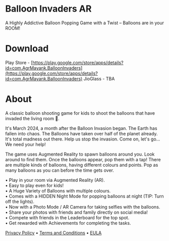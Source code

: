 # Balloon Invaders AR
A Highly Addictive Balloon Popping Game with a Twist – Balloons are in your ROOM!


# Download
Play Store - [https://play.google.com/store/apps/details?id=com.AgrMayank.BalloonInvaders](https://play.google.com/store/apps/details?id=com.AgrMayank.BalloonInvaders)
JioGlass - TBA

# About
A classic balloon shooting game for kids to shoot the balloons that have invaded the living room 🎈.

It's March 2024, a month after the Balloon Invasion began. The Earth has fallen into chaos. The Balloons have taken over half of the planet already. It's total madness out there. Help us stop the invasion. Come on, let's go... We need your help!

The game uses Augmented Reality to spawn balloons around you. Look around to find them. Once the balloons appear, pop them with a tap!
There are multiple kinds of balloons, having different colours and points. Pop as many balloons as you can before the time gets over.

• Play in your room via Augmented Reality (AR). <br>
• Easy to play even for kids!<br>
• A Huge Variety of Balloons with multiple colours.<br>
• Comes with a HIDDEN Night Mode for popping balloons at night (TIP: Turn off the lights).<br>
• Now with a Photo Mode / AR Camera for taking selfies with the balloons.<br>
• Share your photos with friends and family directly on social media!<br>
• Compete with friends in the Leaderboard for the top spot.<br>
• Get rewarded with Achievements for completing the tasks.<br>

[Privacy Policy](https://ballooninvaders.agrmayank.com/privacypolicy.html) • [Terms and Conditions](https://ballooninvaders.agrmayank.com/termsandconditions.html) • [EULA](https://ballooninvaders.agrmayank.com/eula.html)
